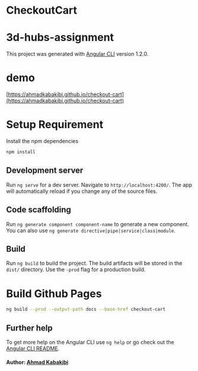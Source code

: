 # CheckoutCart
# 3d-hubs-assignment

This project was generated with [Angular CLI](https://github.com/angular/angular-cli) version 1.2.0.

# demo

[https://ahmadkabakibi.github.io/checkout-cart](https://ahmadkabakibi.github.io/checkout-cart)

# Setup Requirement

Install the npm dependencies

```bash
npm install
```

## Development server

Run `ng serve` for a dev server. Navigate to `http://localhost:4200/`. The app will automatically reload if you change any of the source files.

## Code scaffolding

Run `ng generate component component-name` to generate a new component. You can also use `ng generate directive|pipe|service|class|module`.

## Build

Run `ng build` to build the project. The build artifacts will be stored in the `dist/` directory. Use the `-prod` flag for a production build.

# Build Github Pages

```bash
ng build --prod --output-path docs --base-href checkout-cart
```

## Further help

To get more help on the Angular CLI use `ng help` or go check out the [Angular CLI README](https://github.com/angular/angular-cli/blob/master/README.md).

#### Author: [Ahmad Kabakibi](https://github.com/AhmadKabakibi)